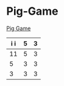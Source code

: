 # Pig-Game
[Pig Game](https://qew4476.github.io/Pig-Game/)


| i i  | 5    | 3    |
| ---- | ---- | ---- |
| 11   | 5    | 3    |
| 5    | 3    | 3    |
| 3    | 3    | 3    |

